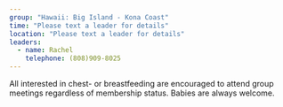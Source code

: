 ```yaml
---
group: "Hawaii: Big Island - Kona Coast"
time: "Please text a leader for details"
location: "Please text a leader for details"
leaders:
  - name: Rachel
    telephone: (808)909-8025
---
```

<div>
All interested in chest- or breastfeeding are encouraged to attend group meetings regardless of membership status. Babies are always welcome.
</div>
